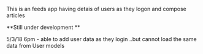 This is an feeds app having detais of users as they logon and compose articles


**Still under development **

5/3/18 6pm  - able to add user data as they login ..but cannot load the same data from 
User models